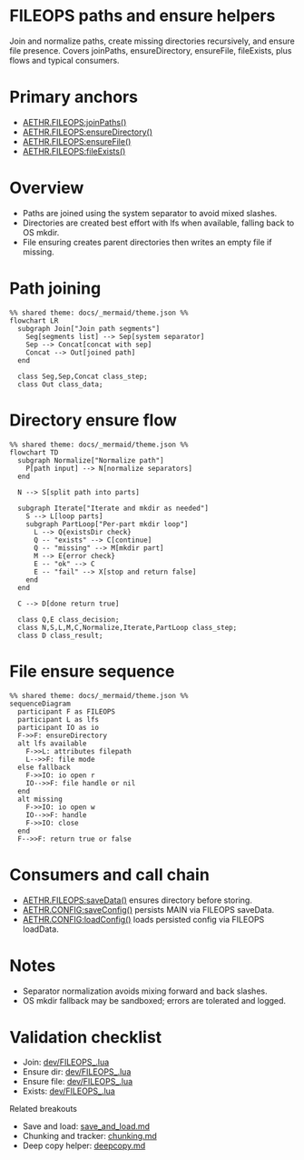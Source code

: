 # FILEOPS paths and ensure helpers

Join and normalize paths, create missing directories recursively, and ensure file presence. Covers joinPaths, ensureDirectory, ensureFile, fileExists, plus flows and typical consumers.

# Primary anchors

- [AETHR.FILEOPS:joinPaths()](https://github.com/Gh0st352/AETHR/blob/main/dev/FILEOPS_.lua#L37)
- [AETHR.FILEOPS:ensureDirectory()](https://github.com/Gh0st352/AETHR/blob/main/dev/FILEOPS_.lua#L46)
- [AETHR.FILEOPS:ensureFile()](https://github.com/Gh0st352/AETHR/blob/main/dev/FILEOPS_.lua#L120)
- [AETHR.FILEOPS:fileExists()](https://github.com/Gh0st352/AETHR/blob/main/dev/FILEOPS_.lua#L189)

# Overview

- Paths are joined using the system separator to avoid mixed slashes.
- Directories are created best effort with lfs when available, falling back to OS mkdir.
- File ensuring creates parent directories then writes an empty file if missing.

# Path joining

```mermaid
%% shared theme: docs/_mermaid/theme.json %%
flowchart LR
  subgraph Join["Join path segments"]
    Seg[segments list] --> Sep[system separator]
    Sep --> Concat[concat with sep]
    Concat --> Out[joined path]
  end

  class Seg,Sep,Concat class_step;
  class Out class_data;
```

# Directory ensure flow

```mermaid
%% shared theme: docs/_mermaid/theme.json %%
flowchart TD
  subgraph Normalize["Normalize path"]
    P[path input] --> N[normalize separators]
  end

  N --> S[split path into parts]

  subgraph Iterate["Iterate and mkdir as needed"]
    S --> L[loop parts]
    subgraph PartLoop["Per-part mkdir loop"]
      L --> Q{existsDir check}
      Q -- "exists" --> C[continue]
      Q -- "missing" --> M[mkdir part]
      M --> E{error check}
      E -- "ok" --> C
      E -- "fail" --> X[stop and return false]
    end
  end

  C --> D[done return true]

  class Q,E class_decision;
  class N,S,L,M,C,Normalize,Iterate,PartLoop class_step;
  class D class_result;
```

# File ensure sequence

```mermaid
%% shared theme: docs/_mermaid/theme.json %%
sequenceDiagram
  participant F as FILEOPS
  participant L as lfs
  participant IO as io
  F->>F: ensureDirectory
  alt lfs available
    F->>L: attributes filepath
    L-->>F: file mode
  else fallback
    F->>IO: io open r
    IO-->>F: file handle or nil
  end
  alt missing
    F->>IO: io open w
    IO-->>F: handle
    F->>IO: close
  end
  F-->>F: return true or false
```

# Consumers and call chain

- [AETHR.FILEOPS:saveData()](https://github.com/Gh0st352/AETHR/blob/main/dev/FILEOPS_.lua#L155) ensures directory before storing.
- [AETHR.CONFIG:saveConfig()](https://github.com/Gh0st352/AETHR/blob/main/dev/CONFIG_.lua#L404) persists MAIN via FILEOPS saveData.
- [AETHR.CONFIG:loadConfig()](https://github.com/Gh0st352/AETHR/blob/main/dev/CONFIG_.lua#L380) loads persisted config via FILEOPS loadData.

# Notes

- Separator normalization avoids mixing forward and back slashes.
- OS mkdir fallback may be sandboxed; errors are tolerated and logged.

# Validation checklist

- Join: [dev/FILEOPS_.lua](https://github.com/Gh0st352/AETHR/blob/main/dev/FILEOPS_.lua#L37)
- Ensure dir: [dev/FILEOPS_.lua](https://github.com/Gh0st352/AETHR/blob/main/dev/FILEOPS_.lua#L46)
- Ensure file: [dev/FILEOPS_.lua](https://github.com/Gh0st352/AETHR/blob/main/dev/FILEOPS_.lua#L120)
- Exists: [dev/FILEOPS_.lua](https://github.com/Gh0st352/AETHR/blob/main/dev/FILEOPS_.lua#L189)

Related breakouts

- Save and load: [save_and_load.md](./save_and_load.md)
- Chunking and tracker: [chunking.md](./chunking.md)
- Deep copy helper: [deepcopy.md](./deepcopy.md)